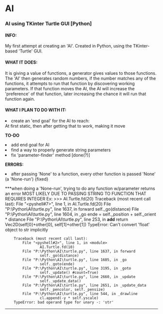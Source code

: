 # AI
<h3>AI using TKinter Turtle GUI [Python]</h3>

<h4>INFO:</h4>
My first attempt at creating an 'AI'. Created in Python, using the TKinter-based 'Turtle' GUI.

<h4>WHAT IT DOES:</h4>
It is giving a value of functions, a generator gives values to those functions.
The 'AI' then generates random numbers, if the number matches any of the functions, it attempts to run that function by discovering working parameters. If that function moves the AI, the AI will increase the 'preference' of that function, later increasing the chance it will run that function again.

<h4>WHAT I PLAN TO DO WITH IT:</h4>
<li>create an 'end goal' for the AI to reach:<br>
    At first static, then after getting that to work, making it move

<b>TO-DO</b>
<li>add end goal for AI
<li>find a way to properly generate string parameters
<li>fix 'parameter-finder' method [done(?)]

<b>ERRORS:</b>
<li>after passing 'None' to a function, every other function is passed 'None' (a 'None-run') {fixed}

***when doing a 'None-run', trying to do any function w/parameter returns an error
   MOST LIKELY DUE TO PASSING STRING TO FUNCTION THAT REQUIRES INTEGER
	Ex:
	>>> AI.Turtle.fd(20)
		Traceback (most recent call last):
  			File "<pyshell#7>", line 1, in <module>
    				AI.Turtle.fd(20)
  			File "P:\Python\AI\turtle.py", line 1637, in forward
    				self._go(distance)
  			File "P:\Python\AI\turtle.py", line 1604, in _go
    				ende = self._position + self._orient * distance
  			File "P:\Python\AI\turtle.py", line 253, in __add__
    				return Vec2D(self[0]+other[0], self[1]+other[1])
		TypeError: Can't convert 'float' object to str implicitly

		Traceback (most recent call last):
  			File "<pyshell#2>", line 1, in <module>
    				AI.Turtle.fd(10)
  			File "P:\Python\AI\turtle.py", line 1637, in forward
    				self._go(distance)
  			File "P:\Python\AI\turtle.py", line 1605, in _go
    				self._goto(ende)
 			File "P:\Python\AI\turtle.py", line 3195, in _goto
    				self._update() #count=True)
  			File "P:\Python\AI\turtle.py", line 2660, in _update
    				self._update_data()
  			File "P:\Python\AI\turtle.py", line 2651, in _update_data
    				self._pencolor, self._pensize)
  			File "P:\Python\AI\turtle.py", line 544, in _drawline
    				cl.append(-y * self.yscale)
		TypeError: bad operand type for unary -: 'str'

***